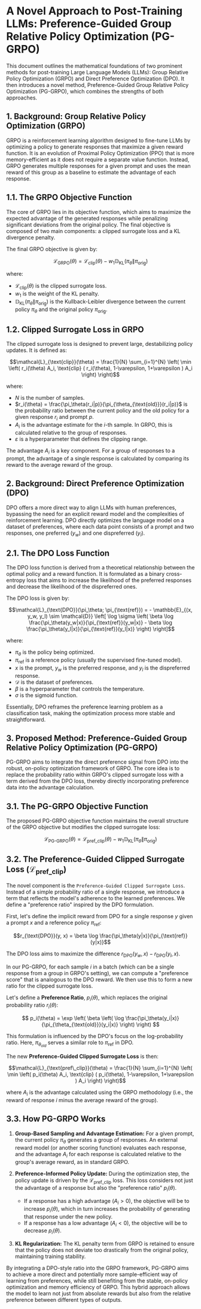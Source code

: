 # A Novel Approach to Post-Training LLMs: Preference-Guided Group Relative Policy Optimization (PG-GRPO)

This document outlines the mathematical foundations of two prominent methods for post-training Large Language Models (LLMs): Group Relative Policy Optimization (GRPO) and Direct Preference Optimization (DPO). It then introduces a novel method, Preference-Guided Group Relative Policy Optimization (PG-GRPO), which combines the strengths of both approaches.

## **1. Background: Group Relative Policy Optimization (GRPO)**

GRPO is a reinforcement learning algorithm designed to fine-tune LLMs by optimizing a policy to generate responses that maximize a given reward function. It is an evolution of Proximal Policy Optimization (PPO) that is more memory-efficient as it does not require a separate value function. Instead, GRPO generates multiple responses for a given prompt and uses the mean reward of this group as a baseline to estimate the advantage of each response.

## **1.1. The GRPO Objective Function**

The core of GRPO lies in its objective function, which aims to maximize the expected advantage of the generated responses while penalizing significant deviations from the original policy. The final objective is composed of two main components: a clipped surrogate loss and a KL divergence penalty.

The final GRPO objective is given by:

$$\mathcal{L}_{\text{GRPO}}(\theta) = \mathcal{L}_{\text{clip}}(\theta) - w_1 \mathbb{D}_{\text{KL}}(\pi_\theta \| \pi_{\text{orig}})$$

where:
*   $\mathcal{L}_{\text{clip}}(\theta)$ is the clipped surrogate loss.
*   $w_1$ is the weight of the KL penalty.
*   $\mathbb{D}_{\text{KL}}(\pi_\theta \| \pi_{\text{orig}})$ is the Kullback-Leibler divergence between the current policy $\pi_\theta$ and the original policy $\pi_{\text{orig}}$.

## **1.2. Clipped Surrogate Loss in GRPO**

The clipped surrogate loss is designed to prevent large, destabilizing policy updates. It is defined as:

$$\mathcal{L}_{\text{clip}}(\theta) = \frac{1}{N} \sum_{i=1}^{N} \left( \min \left( r_i(\theta) A_i, \text{clip} ( r_i(\theta), 1-\varepsilon, 1+\varepsilon ) A_i \right) \right)$$

where:
*   $N$ is the number of samples.
*   $r_i(\theta) = \frac{\pi_\theta(r_i|p)}{\pi_{\theta_{\text{old}}}(r_i|p)}$ is the probability ratio between the current policy and the old policy for a given response $r_i$ and prompt $p$.
*   $A_i$ is the advantage estimate for the $i$-th sample. In GRPO, this is calculated relative to the group of responses.
*   $\varepsilon$ is a hyperparameter that defines the clipping range.

The advantage $A_i$ is a key component. For a group of responses to a prompt, the advantage of a single response is calculated by comparing its reward to the average reward of the group.

## **2. Background: Direct Preference Optimization (DPO)**

DPO offers a more direct way to align LLMs with human preferences, bypassing the need for an explicit reward model and the complexities of reinforcement learning. DPO directly optimizes the language model on a dataset of preferences, where each data point consists of a prompt and two responses, one preferred ($y_w$) and one dispreferred ($y_l$).

## **2.1. The DPO Loss Function**

The DPO loss function is derived from a theoretical relationship between the optimal policy and a reward function. It is formulated as a binary cross-entropy loss that aims to increase the likelihood of the preferred responses and decrease the likelihood of the dispreferred ones.

The DPO loss is given by:

$$\mathcal{L}_{\text{DPO}}(\pi_\theta; \pi_{\text{ref}}) = - \mathbb{E}_{(x, y_w, y_l) \sim \mathcal{D}} \left[ \log \sigma \left( \beta \log \frac{\pi_\theta(y_w|x)}{\pi_{\text{ref}}(y_w|x)} - \beta \log \frac{\pi_\theta(y_l|x)}{\pi_{\text{ref}}(y_l|x)} \right) \right]$$

where:
*   $\pi_\theta$ is the policy being optimized.
*   $\pi_{\text{ref}}$ is a reference policy (usually the supervised fine-tuned model).
*   $x$ is the prompt, $y_w$ is the preferred response, and $y_l$ is the dispreferred response.
*   $\mathcal{D}$ is the dataset of preferences.
*   $\beta$ is a hyperparameter that controls the temperature.
*   $\sigma$ is the sigmoid function.

Essentially, DPO reframes the preference learning problem as a classification task, making the optimization process more stable and straightforward.

## **3. Proposed Method: Preference-Guided Group Relative Policy Optimization (PG-GRPO)**

PG-GRPO aims to integrate the direct preference signal from DPO into the robust, on-policy optimization framework of GRPO. The core idea is to replace the probability ratio within GRPO's clipped surrogate loss with a term derived from the DPO loss, thereby directly incorporating preference data into the advantage calculation.

## **3.1. The PG-GRPO Objective Function**

The proposed PG-GRPO objective function maintains the overall structure of the GRPO objective but modifies the clipped surrogate loss:

$$\mathcal{L}_{\text{PG-GRPO}}(\theta) = \mathcal{L}_{\text{pref\_clip}}(\theta) - w_1 \mathbb{D}_{\text{KL}}(\pi_\theta \| \pi_{\text{orig}})$$

## **3.2. The Preference-Guided Clipped Surrogate Loss ($\mathcal{L}_{\text{pref\_clip}}$)**

The novel component is the `Preference-Guided Clipped Surrogate Loss`. Instead of a simple probability ratio of a single response, we introduce a term that reflects the model's adherence to the learned preferences. We define a "preference ratio" inspired by the DPO formulation.

First, let's define the implicit reward from DPO for a single response $y$ given a prompt $x$ and a reference policy $\pi_{\text{ref}}$:

$$r_{\text{DPO}}(y, x) = \beta \log \frac{\pi_\theta(y|x)}{\pi_{\text{ref}}(y|x)}$$

The DPO loss aims to maximize the difference $r_{\text{DPO}}(y_w, x) - r_{\text{DPO}}(y_l, x)$.

In our PG-GRPO, for each sample $i$ in a batch (which can be a single response from a group in GRPO's setting), we can compute a "preference score" that is analogous to the DPO reward. We then use this to form a new ratio for the clipped surrogate loss.

Let's define a **Preference Ratio**, $p_i(\theta)$, which replaces the original probability ratio $r_i(\theta)$:

$$ p_i(\theta) = \exp \left( \beta \left( \log \frac{\pi_\theta(y_i|x)}{\pi_{\theta_{\text{old}}}(y_i|x)} \right) \right) $$

This formulation is influenced by the DPO's focus on the log-probability ratio. Here, $\pi_{\theta_{old}}$ serves a similar role to $\pi_{\text{ref}}$ in DPO.

The new **Preference-Guided Clipped Surrogate Loss** is then:

$$\mathcal{L}_{\text{pref\_clip}}(\theta) = \frac{1}{N} \sum_{i=1}^{N} \left( \min \left( p_i(\theta) A_i, \text{clip} ( p_i(\theta), 1-\varepsilon, 1+\varepsilon ) A_i \right) \right)$$

where $A_i$ is the advantage calculated using the GRPO methodology (i.e., the reward of response $i$ minus the average reward of the group).

## **3.3. How PG-GRPO Works**

1.  **Group-Based Sampling and Advantage Estimation:** For a given prompt, the current policy $\pi_\theta$ generates a group of responses. An external reward model (or another scoring function) evaluates each response, and the advantage $A_i$ for each response is calculated relative to the group's average reward, as in standard GRPO.

2.  **Preference-Informed Policy Update:** During the optimization step, the policy update is driven by the $\mathcal{L}_{\text{pref\_clip}}$ loss. This loss considers not just the advantage of a response but also the "preference ratio" $p_i(\theta)$.

    *   If a response has a high advantage ($A_i > 0$), the objective will be to increase $p_i(\theta)$, which in turn increases the probability of generating that response under the new policy.
    *   If a response has a low advantage ($A_i < 0$), the objective will be to decrease $p_i(\theta)$.

3.  **KL Regularization:** The KL penalty term from GRPO is retained to ensure that the policy does not deviate too drastically from the original policy, maintaining training stability.

By integrating a DPO-style ratio into the GRPO framework, PG-GRPO aims to achieve a more direct and potentially more sample-efficient way of learning from preferences, while still benefiting from the stable, on-policy optimization and memory efficiency of GRPO. This hybrid approach allows the model to learn not just from absolute rewards but also from the relative preference between different types of outputs.